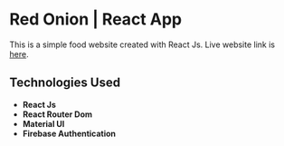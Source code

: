 # Red Onion | React App

This is a simple food website created with React Js.
Live website link is [here](https://red-onion-react-app.netlify.app).

## Technologies Used
* **React Js**
* **React Router Dom**
* **Material UI**
* **Firebase Authentication**

